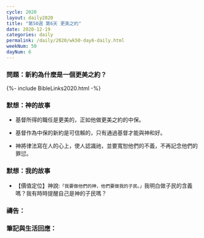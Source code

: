 ```yaml
---
cycle: 2020
layout: daily2020
title: "第50週 第6天 更美之約"
date: 2020-12-19
categories: daily
permalink: /daily/2020/wk50-day6-daily.html
weekNum: 50
dayNum: 6
---
```


### 問題：新約為什麼是一個更美之約？

{%- include BibleLinks2020.html -%}

### 默想：神的故事 
+ 基督所得的職任是更美的，正如他做更美之約的中保。

+ 基督作為中保的新約是可信賴的，只有通過基督才能與神和好。

+ 神將律法寫在人的心上，使人認識祂，並要寬恕他們的不義，不再記念他們的罪愆。

### 默想：我的故事
+ 【價值定位】神說:`「我要做他們的神，他們要做我的子民。」`我明白做子民的含義嗎？我有時時提醒自己是神的子民嗎？

### 禱告：

### 筆記與生活回應：
